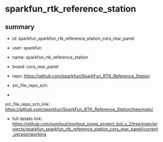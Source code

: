 # sparkfun_rtk_reference_station
 
## summary 
* id: sparkfun_sparkfun_rtk_reference_station_cors_rear_panel
* user: sparkfun
* name: sparkfun_rtk_reference_station
* board: cors_rear_panel
* repo: https://github.com/sparkfun/SparkFun_RTK_Reference_Station



* src_file_repo_sch: 
*
 src_file_repo_sch_link: https://github.com/sparkfun/SparkFun_RTK_Reference_Station/tree/main/
* full details link: https://github.com/oomlout/oomlout_oomp_project_bot_v_2/tree/main/projects/sparkfun_sparkfun_rtk_reference_station_cors_rear_panel/current_version/working  






